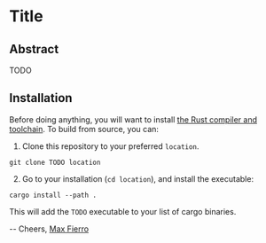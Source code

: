 # Title 

## Abstract

TODO

## Installation

Before doing anything, you will want to install [the Rust compiler and toolchain](https://www.rust-lang.org/tools/install). To build from source, you can:

1. Clone this repository to your preferred `location`.

```
git clone TODO location
```

2. Go to your installation (`cd location`), and install the executable:

```
cargo install --path .
```

This will add the `TODO` executable to your list of cargo binaries.

-- Cheers, [Max Fierro](https://www.maxfierro.me/)
